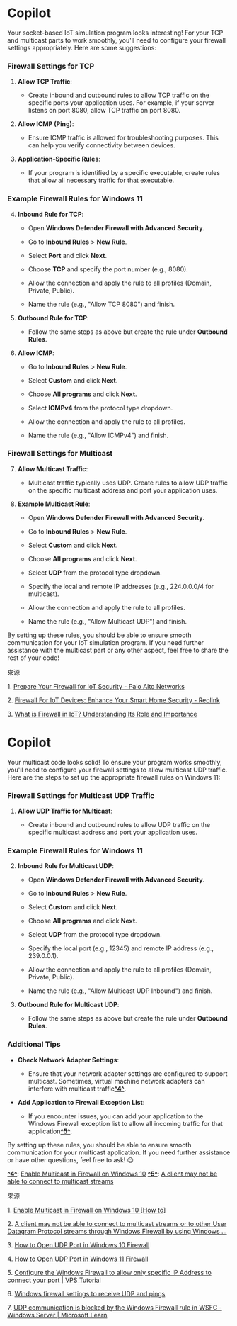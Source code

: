 # Copilot

Your socket-based IoT simulation program looks interesting! For your TCP
and multicast parts to work smoothly, you\'ll need to configure your
firewall settings appropriately. Here are some suggestions:

### Firewall Settings for TCP

1.  **Allow TCP Traffic**:

    -   Create inbound and outbound rules to allow TCP traffic on the
        specific ports your application uses. For example, if your
        server listens on port 8080, allow TCP traffic on port 8080.

2.  **Allow ICMP (Ping)**:

    -   Ensure ICMP traffic is allowed for troubleshooting purposes.
        This can help you verify connectivity between devices.

3.  **Application-Specific Rules**:

    -   If your program is identified by a specific executable, create
        rules that allow all necessary traffic for that executable.

### Example Firewall Rules for Windows 11

4.  **Inbound Rule for TCP**:

    -   Open **Windows Defender Firewall with Advanced Security**.

    -   Go to **Inbound Rules** \> **New Rule**.

    -   Select **Port** and click **Next**.

    -   Choose **TCP** and specify the port number (e.g., 8080).

    -   Allow the connection and apply the rule to all profiles (Domain,
        Private, Public).

    -   Name the rule (e.g., \"Allow TCP 8080\") and finish.

5.  **Outbound Rule for TCP**:

    -   Follow the same steps as above but create the rule under
        **Outbound Rules**.

6.  **Allow ICMP**:

    -   Go to **Inbound Rules** \> **New Rule**.

    -   Select **Custom** and click **Next**.

    -   Choose **All programs** and click **Next**.

    -   Select **ICMPv4** from the protocol type dropdown.

    -   Allow the connection and apply the rule to all profiles.

    -   Name the rule (e.g., \"Allow ICMPv4\") and finish.

### Firewall Settings for Multicast

7.  **Allow Multicast Traffic**:

    -   Multicast traffic typically uses UDP. Create rules to allow UDP
        traffic on the specific multicast address and port your
        application uses.

8.  **Example Multicast Rule**:

    -   Open **Windows Defender Firewall with Advanced Security**.

    -   Go to **Inbound Rules** \> **New Rule**.

    -   Select **Custom** and click **Next**.

    -   Choose **All programs** and click **Next**.

    -   Select **UDP** from the protocol type dropdown.

    -   Specify the local and remote IP addresses (e.g., 224.0.0.0/4 for
        multicast).

    -   Allow the connection and apply the rule to all profiles.

    -   Name the rule (e.g., \"Allow Multicast UDP\") and finish.

By setting up these rules, you should be able to ensure smooth
communication for your IoT simulation program. If you need further
assistance with the multicast part or any other aspect, feel free to
share the rest of your code!

來源

1\. [Prepare Your Firewall for IoT Security - Palo Alto
Networks](https://docs.paloaltonetworks.com/iot/iot-security-admin/get-started-with-iot-security/prepare-your-firewall-for-iot-security)

2\. [Firewall For IoT Devices: Enhance Your Smart Home Security -
Reolink](https://reolink.com/blog/firewall-for-iot-devices/)

3\. [What is Firewall in IoT? Understanding Its Role and
Importance](https://softteco.com/blog/what-is-iot-firewall)

# Copilot

Your multicast code looks solid! To ensure your program works smoothly,
you\'ll need to configure your firewall settings to allow multicast UDP
traffic. Here are the steps to set up the appropriate firewall rules on
Windows 11:

### Firewall Settings for Multicast UDP Traffic

1.  **Allow UDP Traffic for Multicast**:

    -   Create inbound and outbound rules to allow UDP traffic on the
        specific multicast address and port your application uses.

### Example Firewall Rules for Windows 11

2.  **Inbound Rule for Multicast UDP**:

    -   Open **Windows Defender Firewall with Advanced Security**.

    -   Go to **Inbound Rules** \> **New Rule**.

    -   Select **Custom** and click **Next**.

    -   Choose **All programs** and click **Next**.

    -   Select **UDP** from the protocol type dropdown.

    -   Specify the local port (e.g., 12345) and remote IP address
        (e.g., 239.0.0.1).

    -   Allow the connection and apply the rule to all profiles (Domain,
        Private, Public).

    -   Name the rule (e.g., \"Allow Multicast UDP Inbound\") and
        finish.

3.  **Outbound Rule for Multicast UDP**:

    -   Follow the same steps as above but create the rule under
        **Outbound Rules**.

### Additional Tips

-   **Check Network Adapter Settings**:

    -   Ensure that your network adapter settings are configured to
        support multicast. Sometimes, virtual machine network adapters
        can interfere with multicast
        traffic[**^4^**](https://www.youtube.com/watch?v=R__IQb1YGnM).

-   **Add Application to Firewall Exception List**:

    -   If you encounter issues, you can add your application to the
        Windows Firewall exception list to allow all incoming traffic
        for that
        application[**^5^**](https://www.youtube.com/watch?v=C_WlAIZMjRw).

By setting up these rules, you should be able to ensure smooth
communication for your multicast application. If you need further
assistance or have other questions, feel free to ask! 😊

[**^4^**](https://www.youtube.com/watch?v=R__IQb1YGnM): [Enable
Multicast in Firewall on Windows
10](https://windowsreport.com/firewall-blocking-multicast/)
[**^5^**](https://www.youtube.com/watch?v=C_WlAIZMjRw): [A client may
not be able to connect to multicast
streams](https://support.microsoft.com/en-us/topic/a-client-may-not-be-able-to-connect-to-multicast-streams-or-to-other-user-datagram-protocol-streams-through-windows-firewall-by-using-windows-media-player-5f604764-3081-de5c-a522-a0a56e9d0adc)

來源

1\. [Enable Multicast in Firewall on Windows 10 \[How
to\]](https://windowsreport.com/firewall-blocking-multicast/)

2\. [A client may not be able to connect to multicast streams or to
other User Datagram Protocol streams through Windows Firewall by using
Windows
\...](https://support.microsoft.com/en-us/topic/a-client-may-not-be-able-to-connect-to-multicast-streams-or-to-other-user-datagram-protocol-streams-through-windows-firewall-by-using-windows-media-player-5f604764-3081-de5c-a522-a0a56e9d0adc)

3\. [How to Open UDP Port in Windows 10
Firewall](https://www.youtube.com/watch?v=aHxXXaoBj9k)

4\. [How to Open UDP Port in Windows 11
Firewall](https://www.youtube.com/watch?v=R__IQb1YGnM)

5\. [Configure the Windows Firewall to allow only specific IP Address to
connect your port \| VPS
Tutorial](https://www.youtube.com/watch?v=C_WlAIZMjRw)

6\. [Windows firewall settings to receive UDP and
pings](https://security.stackexchange.com/questions/159791/windows-firewall-settings-to-receive-udp-and-pings)

7\. [UDP communication is blocked by the Windows Firewall rule in WSFC -
Windows Server \| Microsoft
Learn](https://learn.microsoft.com/en-us/troubleshoot/windows-server/networking/windows-fireware-rule-block-udp-communication)
